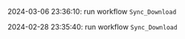 2024-03-06 23:36:10: run workflow `Sync_Download` 

2024-02-28 23:35:40: run workflow `Sync_Download` 


